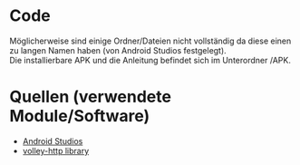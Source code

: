 # Code

Möglicherweise sind einige Ordner/Dateien nicht vollständig da diese einen zu langen Namen haben (von Android Studios festgelegt).   
Die installierbare APK und die Anleitung befindet sich im Unterordner /APK.   

# Quellen (verwendete Module/Software)
* [Android Studios](https://developer.android.com/studio/index.html)
* [volley-http library](https://developer.android.com/training/volley/index.html)
